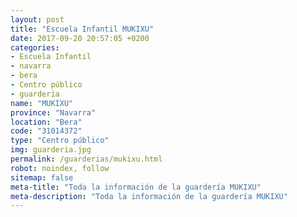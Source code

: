 ```yaml
---
layout: post
title: "Escuela Infantil MUKIXU"
date: 2017-09-20 20:57:05 +0200
categories:
- Escuela Infantil
- navarra
- bera
- Centro público
- guarderia
name: "MUKIXU"
province: "Navarra"
location: "Bera"
code: "31014372"
type: "Centro público"
img: guarderia.jpg
permalink: /guarderias/mukixu.html
robot: noindex, follow
sitemap: false
meta-title: "Toda la información de la guardería MUKIXU"
meta-description: "Toda la información de la guardería MUKIXU"
---
```

